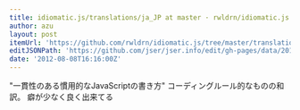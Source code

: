 ```yaml
---
title: idiomatic.js/translations/ja_JP at master · rwldrn/idiomatic.js
author: azu
layout: post
itemUrl: 'https://github.com/rwldrn/idiomatic.js/tree/master/translations/ja_JP'
editJSONPath: 'https://github.com/jser/jser.info/edit/gh-pages/data/2012/08/index.json'
date: '2012-08-08T16:16:00Z'
---
```

&quot;一貫性のある慣用的なJavaScriptの書き方&quot; コーディングルール的なものの和訳。
癖が少なく良く出来てる
